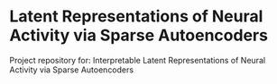 # Latent Representations of Neural Activity via Sparse Autoencoders
Project repository for: Interpretable Latent Representations of Neural Activity via Sparse Autoencoders

